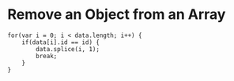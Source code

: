 # Remove an Object from an Array

```
for(var i = 0; i < data.length; i++) {
    if(data[i].id == id) {
        data.splice(i, 1);
        break;
    }
}
```
